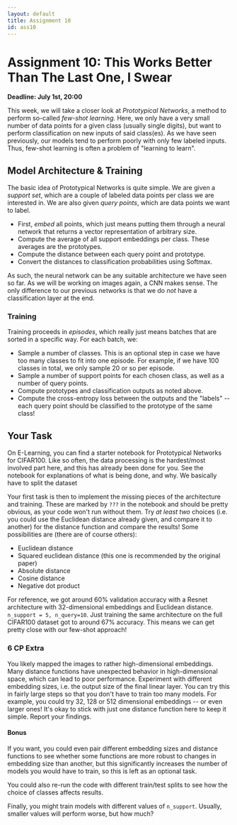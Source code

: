 ```yaml
---
layout: default
title: Assignment 10
id: ass10
---
```



# Assignment 10: This Works Better Than The Last One, I Swear
**Deadline: July 1st, 20:00**

This week, we will take a closer look at _Prototypical Networks_, a method to perform so-called _few-shot learning_.
Here, we only have a very small number of data points for a given class (usually single digits), but want to perform 
classification on new inputs of said class(es).
As we have seen previously, our models tend to perform poorly with only few labeled inputs.
Thus, few-shot learning is often a problem of "learning to learn".


## Model Architecture & Training

The basic idea of Prototypical Networks is quite simple.
We are given a _support set_, which are a couple of labeled data points per class we are interested in.
We are also given _query points_, which are data points we want to label.

- First, _embed_ all points, which just means putting them through a neural network that returns a vector representation
of arbitrary size.
- Compute the average of all support embeddings per class.
These averages are the prototypes.
- Compute the distance between each query point and prototype.
- Convert the distances to classification probabilities using Softmax.

As such, the neural network can be any suitable architecture we have seen so far.
As we will be working on images again, a CNN makes sense.
The only difference to our previous networks is that we do _not_ have a classification layer at the end.

### Training
Training proceeds in _episodes_, which really just means batches that are sorted in a specific way.
For each batch, we:
- Sample a number of classes.
This is an optional step in case we have too many classes to fit into one episode.
For example, if we have 100 classes in total, we only sample 20 or so per episode.
- Sample a number of support points for each chosen class, as well as a number of query points.
- Compute prototypes and classification outputs as noted above.
- Compute the cross-entropy loss between the outputs and the "labels" -- each query point should be classified to
the prototype of the same class!


## Your Task

On E-Learning, you can find a starter notebook for Prototypical Networks for CIFAR100.
Like so often, the data processing is the hardest/most involved part here, and this has already been done for you.
See the notebook for explanations of what is being done, and why.
We basically have to split the dataset

Your first task is then to implement the missing pieces of the architecture and training.
These are marked by `???` in the notebook and should be pretty obvious, as your code won't run without them.
Try _at least two_ choices (i.e. you could use the Euclidean distance already given, and compare it to another) for the 
distance function and compare the results!
Some possibilities are (there are of course others):
- Euclidean distance
- Squared euclidean distance (this one is recommended by the original paper)
- Absolute distance
- Cosine distance
- Negative dot product

For reference, we got around 60% validation accuracy with a Resnet architecture with 32-dimensional embeddings and
Euclidean distance. `n_support = 5, n_query=10`.
Just training the same architecture on the full CIFAR100 dataset got to around 67% accuracy.
This means we can get pretty close with our few-shot approach!


### 6 CP Extra
You likely mapped the images to rather high-dimensional embeddings.
Many distance functions have unexpected behavior in high-dimensional space, which can lead to poor performance.
Experiment with different embedding sizes, i.e. the output size of the final linear layer.
You can try this in fairly large steps so that you don't have to train too many models.
For example, you could try 32, 128 or 512 dimensional embeddings -- or even larger ones!
It's okay to stick with just one distance function here to keep it simple.
Report your findings.

#### Bonus
If you want, you could even pair different embedding sizes
and distance functions to see whether some functions are more robust to changes in embedding size than another,
but this significantly increases the number of models you would have to train, so this is left as an optional task.

You could also re-run the code with different train/test splits to see how the choice of classes affects results.

Finally, you might train models with different values of `n_support`.
Usually, smaller values will perform worse, but how much?
